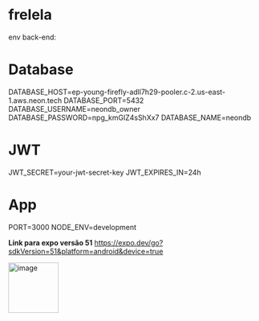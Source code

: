 # frelela

env back-end:
# Database
DATABASE_HOST=ep-young-firefly-adll7h29-pooler.c-2.us-east-1.aws.neon.tech
DATABASE_PORT=5432
DATABASE_USERNAME=neondb_owner
DATABASE_PASSWORD=npg_kmGlZ4sShXx7
DATABASE_NAME=neondb

# JWT
JWT_SECRET=your-jwt-secret-key
JWT_EXPIRES_IN=24h

# App
PORT=3000
NODE_ENV=development


**Link para expo versão 51**
https://expo.dev/go?sdkVersion=51&platform=android&device=true


<img width="100" height="100" alt="image" src="https://github.com/user-attachments/assets/f8212aa7-0082-42cf-a661-145c370340b2" />
